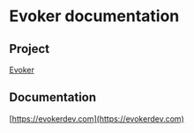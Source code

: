 # Evoker documentation

## Project

[Evoker](https://github.com/yizhi996/evoker)

## Documentation

[https://evokerdev.com](https://evokerdev.com)
